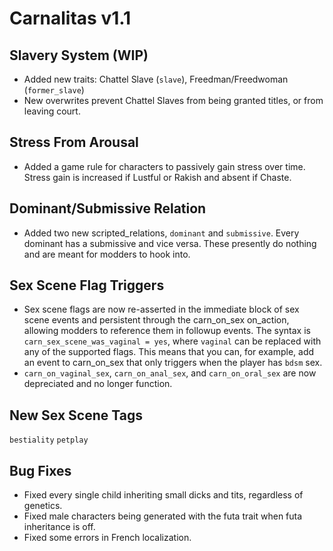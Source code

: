 ﻿# Carnalitas v1.1

## Slavery System (WIP)

* Added new traits: Chattel Slave (`slave`), Freedman/Freedwoman (`former_slave`)
* New overwrites prevent Chattel Slaves from being granted titles, or from leaving court.

## Stress From Arousal

* Added a game rule for characters to passively gain stress over time. Stress gain is increased if Lustful or Rakish and absent if Chaste.

## Dominant/Submissive Relation

* Added two new scripted_relations, `dominant` and `submissive`. Every dominant has a submissive and vice versa. These presently do nothing and are meant for modders to hook into.

## Sex Scene Flag Triggers

* Sex scene flags are now re-asserted in the immediate block of sex scene events and persistent through the carn_on_sex on_action, allowing modders to reference them in followup events. The syntax is `carn_sex_scene_was_vaginal = yes`, where `vaginal` can be replaced with any of the supported flags. This means that you can, for example, add an event to carn_on_sex that only triggers when the player has `bdsm` sex.
* `carn_on_vaginal_sex`, `carn_on_anal_sex`, and `carn_on_oral_sex` are now depreciated and no longer function.

## New Sex Scene Tags

`bestiality`
`petplay`

## Bug Fixes

* Fixed every single child inheriting small dicks and tits, regardless of genetics.
* Fixed male characters being generated with the futa trait when futa inheritance is off.
* Fixed some errors in French localization.
